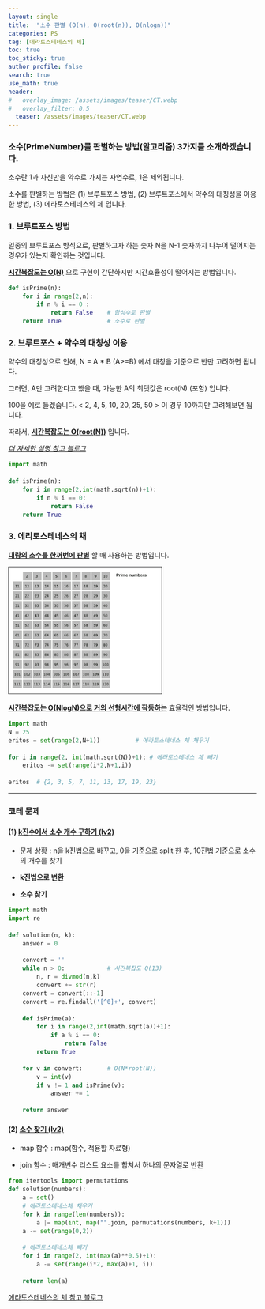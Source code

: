```yaml
---
layout: single  
title:  "소수 판별 (O(n), O(root(n)), O(nlogn))"
categories: PS
tag: [에라토스테네스의 체]
toc: true
toc_sticky: true
author_profile: false
search: true
use_math: true
header:
#   overlay_image: /assets/images/teaser/CT.webp
#   overlay_filter: 0.5
  teaser: /assets/images/teaser/CT.webp
---
```


### 소수(PrimeNumber)를 판별하는 방법(알고리즘) 3가지를 소개하겠습니다.  

소수란 1과 자신만을 약수로 가지는 자연수로, 1은 제외됩니다.  

소수를 판별하는 방법은 (1) 브루트포스 방법, (2) 브루트포스에서 약수의 대칭성을 이용한 방법, (3) 에라토스테네스의 체 입니다.  

### 1. 브루트포스 방법

일종의 브루트포스 방식으로, 판별하고자 하는 숫자 N을 N-1 숫자까지 나누어 떨어지는 경우가 있는지 확인하는 것입니다.

**<u>시간복잡도는 O(N)</u>** 으로 구현이 간단하지만 시간효율성이 떨어지는 방법입니다. 

```python
def isPrime(n):
    for i in range(2,n):
        if n % i == 0 :
            return False    # 합성수로 판별
    return True             # 소수로 판별
```


### 2. 브루트포스 + 약수의 대칭성 이용

약수의 대칭성으로 인해, N = A * B (A>=B) 에서 대칭을 기준으로 반만 고려하면 됩니다. 

그러면, A만 고려한다고 했을 때, 가능한 A의 최댓값은 root(N) (포함) 입니다. 

100을 예로 들겠습니다. < 2, 4, 5, 10, 20, 25, 50 >  이 경우 10까지만 고려해보면 됩니다. 

따라서, **<u>시간복잡도는 O(root(N))</u>** 입니다.

[*더 자세한 설명 참고 블로그*](https://makedotworld.tistory.com/13)

```python
import math

def isPrime(n):
    for i in range(2,int(math.sqrt(n))+1):
        if n % i == 0:
            return False
    return True
```

### 3. 에리토스테네스의 채

**<u>대량의 소수를 한꺼번에 판별</U>** 할 때 사용하는 방법입니다.

<img src="/assets/images/2023-04-25-PrimeNumber/Eratosthenes.gif" alt="1" style="zoom:70%;" />

**<u>시간복잡도는 O(NlogN)으로 거의 선형시간에 작동하는</u>** 효율적인 방법입니다.  


```python
import math
N = 25
eritos = set(range(2,N+1))          # 에라토스테네스 체 채우기

for i in range(2, int(math.sqrt(N))+1): # 에라토스테네스 체 빼기
    eritos -= set(range(i*2,N+1,i))

eritos  # {2, 3, 5, 7, 11, 13, 17, 19, 23}
```

---

### 코테 문제

#### (1) [k진수에서 소수 개수 구하기 (lv2)](https://school.programmers.co.kr/learn/courses/30/lessons/92335)

- 문제 상황 : n을 k진법으로 바꾸고, 0을 기준으로 split 한 후, 10진법 기준으로 소수의 개수를 찾기

- **k진법으로 변환**

- **소수 찾기**   

```python
import math
import re 

def solution(n, k):
    answer = 0
    
    convert = ''
    while n > 0:            # 시간복잡도 O(13)
        n, r = divmod(n,k)
        convert += str(r)
    convert = convert[::-1]    
    convert = re.findall('[^0]+', convert)
    
    def isPrime(a):
        for i in range(2,int(math.sqrt(a))+1):    
            if a % i == 0:
                return False        
        return True
    
    for v in convert:       # O(N*root(N))
        v = int(v)
        if v != 1 and isPrime(v):
            answer += 1
    
    return answer
```

#### (2) [소수 찾기 (lv2)](https://school.programmers.co.kr/learn/courses/30/lessons/42839)

- map 함수 : map(함수, 적용할 자료형)

- join 함수 : 매개변수 리스트 요소를 합쳐서 하나의 문자열로 반환


```python
from itertools import permutations
def solution(numbers):
    a = set()
    # 에라토스테네스체 채우기
    for k in range(len(numbers)):
        a |= map(int, map("".join, permutations(numbers, k+1)))
    a -= set(range(0,2))

    # 에라토스테네스체 빼기
    for i in range(2, int(max(a)**0.5)+1):
        a -= set(range(i*2, max(a)+1, i))
    
    return len(a)

```

[에라토스테네스의 체 참고 블로그](https://novlog.tistory.com/entry/Algorithm-%EC%97%90%EB%9D%BC%ED%86%A0%EC%8A%A4%ED%85%8C%EB%84%A4%EC%8A%A4%EC%9D%98-%EC%B1%84-%EC%86%8C%EC%88%98-%EA%B5%AC%ED%95%98%EB%8A%94-%EC%95%8C%EA%B3%A0%EB%A6%AC%EC%A6%98)